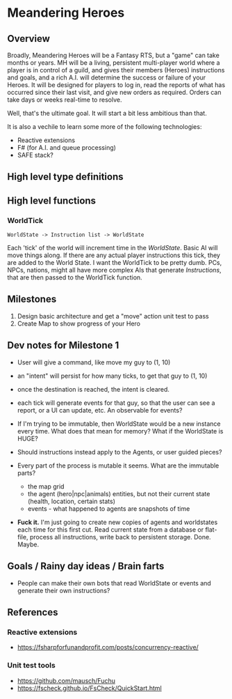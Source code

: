# Meandering Heroes

## Overview

Broadly, Meandering Heroes will be a Fantasy RTS, but a "game" can take months or years. MH will be a living, persistent multi-player world where a player is in control of a guild, and gives their members (Heroes) instructions and goals, and a rich A.I. will determine the success or failure of your Heroes. It will be designed for players to log in, read the reports of what has occurred since their last visit, and give new orders as required. Orders can take days or weeks real-time to resolve.

Well, that's the ultimate goal. It will start a bit less ambitious than that.

It is also a vechile to learn some more of the following technologies:

* Reactive extensions
* F# (for A.I. and queue processing)
* SAFE stack?

## High level type definitions


## High level functions

### WorldTick

`WorldState -> Instruction list -> WorldState`

Each 'tick' of the world will increment time in the *WorldState*. Basic AI will move things along. If there are any actual player instructions this tick, they are added to the World State. I want the WorldTick to be pretty dumb. PCs, NPCs, nations, might all have more complex AIs that generate *Instructions*, that are then passed to the WorldTick function.

## Milestones

1. Design basic architecture and get a "move" action unit test to pass
2. Create Map to show progress of your Hero

## Dev notes for Milestone 1

* User will give a command, like move my guy to (1, 10)
* an "intent" will persist for how many ticks, to get that guy to (1, 10)
* once the destination is reached, the intent is cleared.
* each tick will generate events for that guy, so that the user can see a report, or a UI can update, etc. An observable for events?
* If I'm trying to be immutable, then WorldState would be a new instance every time. What does that mean for memory? What if the WorldState is HUGE?
* Should instructions instead apply to the Agents, or user guided pieces?
* Every part of the process is mutable it seems. What are the immutable parts?
	* the map grid
	* the agent (hero|npc|animals) entities, but not their current state (health, location, certain stats)
	* events - what happened to agents are snapshots of time

* **Fuck it.** I'm just going to create new copies of agents and worldstates each time for this first cut. Read current state from a database or flat-file, process all instructions, write back to persistent storage. Done. Maybe.


## Goals / Rainy day ideas / Brain farts

* People can make their own bots that read WorldState or events and generate their own instructions?


## References

### Reactive extensions

* https://fsharpforfunandprofit.com/posts/concurrency-reactive/

### Unit test tools

* https://github.com/mausch/Fuchu
* https://fscheck.github.io/FsCheck/QuickStart.html